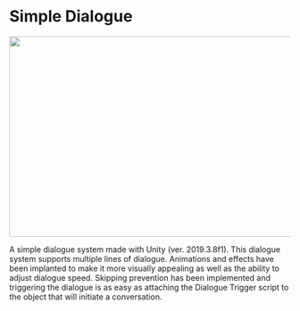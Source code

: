 # Simple Dialogue


<p align="center">
  <img width="640" height="360" src="https://media.giphy.com/media/j5saVW9elD41YdJmlT/giphy.gif">
</p>

A simple dialogue system made with Unity (ver. 2019.3.8f1). This dialogue system supports multiple lines of dialogue. Animations and effects have been implanted to make it more visually appealing as well as the ability to adjust dialogue speed. Skipping prevention has been implemented and triggering the dialogue is as easy as attaching the Dialogue Trigger script to the object that will initiate a conversation.  


